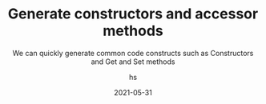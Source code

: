 ---
date: 2021-05-31
title: Generate constructors and accessor methods
technologies: [java]
topics: [editing]
author: hs
subtitle: We can quickly generate common code constructs such as Constructors and Get and Set methods
thumbnail: ./thumbnail.png
cardThumbnail: ./card.png
shortVideo:
  poster: ./tip.png
  url:  https://youtu.be/JGREPK9W66w
leadin: |
   You can use **⌘N** (macOS), or **Alt+Insert** (Windows/Linux) for the _Generate_ menu and then select `Constructor`, `Getter`, `Setter` or `Getter and Setter`.  
  
---